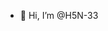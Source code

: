 - 👋 Hi, I’m @H5N-33

<!---
H5N-33/H5N-33 is a ✨ special ✨ repository because its `README.md` (this file) appears on your GitHub profile.
You can click the Preview link to take a look at your changes.
--->
